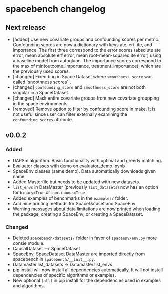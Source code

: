 # spacebench changelog

## Next release

- [added] Use new covariate groups and confounding scores per metric. Confounding scores are now a dictionary with keys ate, erf, ite, and importance. The first three correspond to the error scores (absolute ate error, mean absolute erf error, mean root-mean-squared ite error) using a baseline model from autogluon. The importance scores correspond to the max of min(outcome_importance, treatment_importance), which are the previously used scores.
- [changed] Fixed bug in Space Dataset where `smoothness_score` was called `snoothness scores``.
- [changed] `confounding_score` and `smoothness_score` are not both singular in a SpaceDataset. 
- [changed] Mask entire covariate groups from new covariate groupping in the space environments.
- [removed] Remove option to filter by confounding score in make. It is not useful since user can filter externally examining the `confounding_scores` attribute.


## v0.0.2

### Added

- DAPSm algorithm. Basic functionality with optimal and greedy matching.
- Evaluator classes with demo on evaluator_demo.ipynb
- SpaceEnv classes (same demo). Data automatically downloads given name.
- Added Masterfile but needs to be updated with new datasets.
- `list_envs` in DataMaster (previously `list_datasets`) now has an option for `binary=True` or `continuous=True`
- Added examples of benchmarks in the `examples/` folder.
- Add nice printing methods for SpaceDataset and SpaceEnv.
- Warning messages about data limitations are now printed when loading the package, creating a SpaceEnv, or creating a SpaceDataset.

### Changed
- Deleted `spacebench/datasets/` folder in favor of `spaceenv/env.py` more consie module.
- CausalDataset --> SpaceDataset
- SpaceEnv, SpaceDataset DataMaster are imported directly from spacebench in `spacebench/__init__.py`.
- Datamaster.list_datasets -> Datamaster.list_envs
- pip install will now install all dependencies automatically. It will not install dependencies of specific algorithms or examples.
- New optional `[all]` in pip install for the dependencies used in examples and algorithms.